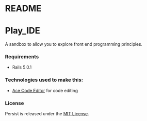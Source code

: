 # README


# Play_IDE

A sandbox to allow you to explore front end programming principles.


### Requirements
* Rails 5.0.1


### Technologies used to make this:

 * [Ace Code Editor](https://ace.c9.io/#nav=about) for code editing


 ### License
 Persist is released under the [MIT License](https://opensource.org/licenses/MIT).
